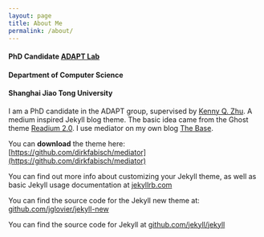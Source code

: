 ```yaml
---
layout: page
title: About Me
permalink: /about/
---
```

#### PhD Candidate [ADAPT Lab](http://adapt.seiee.sjtu.edu.cn/)
#### Department of Computer Science
#### Shanghai Jiao Tong University

I am a PhD candidate in the ADAPT group, supervised by [Kenny Q. Zhu](http://www.cs.sjtu.edu.cn/~kzhu/).
A medium inspired Jekyll blog theme. The basic idea came from the Ghost theme 
[Readium 2.0](http://www.svenread.com/readium-ghost-theme/). I use mediator on my own blog [The Base](blog.base68.com).

You can **download** the theme here:
[https://github.com/dirkfabisch/mediator](https://github.com/dirkfabisch/mediator) 

You can find out more info about customizing your Jekyll theme, as well as basic Jekyll usage documentation at [jekyllrb.com](http://jekyllrb.com/)

You can find the source code for the Jekyll new theme at: [github.com/jglovier/jekyll-new](https://github.com/jglovier/jekyll-new)

You can find the source code for Jekyll at [github.com/jekyll/jekyll](https://github.com/jekyll/jekyll)
